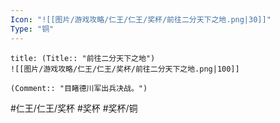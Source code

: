 ```yaml
---
Icon: "![[图片/游戏攻略/仁王/仁王/奖杯/前往二分天下之地.png|30]]"
Type: "铜"
---
```

```ad-common-bronze-trophy
title: (Title:: "前往二分天下之地")
![[图片/游戏攻略/仁王/仁王/奖杯/前往二分天下之地.png|100]]

(Comment:: "目睹德川军出兵决战。")
```

#仁王/仁王/奖杯 #奖杯 #奖杯/铜
